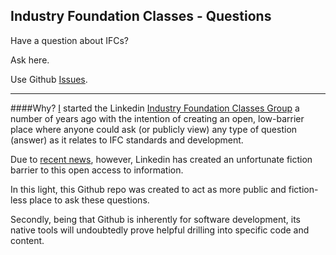 ## Industry Foundation Classes - Questions
Have a question about IFCs?  

Ask here.  

Use Github [Issues](https://github.com/IndustryFoundationClasses/Questions/issues).

--- 

####Why?
[I](https://github.com/theoryshaw) started the Linkedin [Industry Foundation Classes Group](https://www.linkedin.com/groups/3690870) a number of years ago with the intention of creating an open, low-barrier place where anyone could ask (or publicly view) any type of question (answer) as it relates to IFC standards and development.

Due to [recent news](http://marketingland.com/linkedin-is-making-all-linkedin-groups-private-starting-oct-14-145530), however, Linkedin has created an unfortunate fiction barrier to this open access to information.

In this light, this Github repo was created to act as more public and fiction-less place to ask these questions.

Secondly, being that Github is inherently for software development, its native tools will undoubtedly prove helpful drilling into specific code and content.




